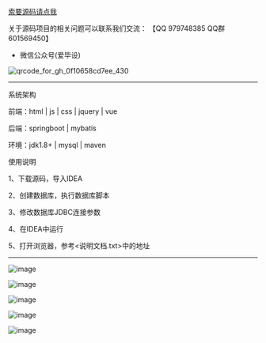 
[索要源码请点我](http://mp.weixin.qq.com/mp/appmsgalbum?__biz=MzkwMDY3MTY0Nw==&action=getalbum&album_id=3423120253595582465&scene=173&subscene=&sessionid=svr_dbd799d91a1&enterid=1713666527&from_msgid=&from_itemidx=&count=3&nolastread=1#wechat_redirect)


关于源码项目的相关问题可以联系我们交流： 【QQ 979748385 QQ群 601569450】 

- 微信公众号(爱毕设)

![qrcode_for_gh_0f10658cd7ee_430](https://github.com/hjsdjko/onlyzaixianshangcheng/assets/120558513/edfc28fc-d9df-4e81-ac62-d02aa360e379)

***************************************************************

系统架构

前端：html | js | css | jquery | vue

后端：springboot | mybatis

环境：jdk1.8+ | mysql | maven

使用说明

1、下载源码，导入IDEA

2、创建数据库，执行数据库脚本

3、修改数据库JDBC连接参数

4、在IDEA中运行

5、打开浏览器，参考<说明文档.txt>中的地址

***************************************************************

![image](https://github.com/hjsdjko/onlyzaixianshangcheng/assets/120558513/8a96f859-b8b0-4614-a153-c999555f3e03)

![image](https://github.com/hjsdjko/onlyzaixianshangcheng/assets/120558513/37cb5c37-2e48-4c89-810b-d3b8742a0cfe)

![image](https://github.com/hjsdjko/onlyzaixianshangcheng/assets/120558513/5110fe5c-d5de-4c7d-9535-7ba0a009a4c4)

![image](https://github.com/hjsdjko/onlyzaixianshangcheng/assets/120558513/48f46d9c-0a78-4b31-8df6-f5cd85c9c723)

![image](https://github.com/hjsdjko/onlyzaixianshangcheng/assets/120558513/adafdeb7-73ba-4d19-b899-52da404c0f76)

